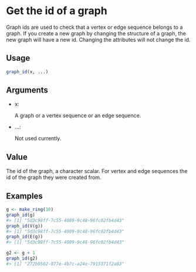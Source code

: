 # Get the id of a graph

Graph ids are used to check that a vertex or edge sequence belongs to a
graph. If you create a new graph by changing the structure of a graph,
the new graph will have a new id. Changing the attributes will not
change the id.

## Usage

``` r
graph_id(x, ...)
```

## Arguments

- x:

  A graph or a vertex sequence or an edge sequence.

- ...:

  Not used currently.

## Value

The id of the graph, a character scalar. For vertex and edge sequences
the id of the graph they were created from.

## Examples

``` r
g <- make_ring(10)
graph_id(g)
#> [1] "5d3c98ff-7c55-4089-9c48-96fc02fb4d43"
graph_id(V(g))
#> [1] "5d3c98ff-7c55-4089-9c48-96fc02fb4d43"
graph_id(E(g))
#> [1] "5d3c98ff-7c55-4089-9c48-96fc02fb4d43"

g2 <- g + 1
graph_id(g2)
#> [1] "272b0502-077e-4b7c-a24e-7915371f2a83"
```
